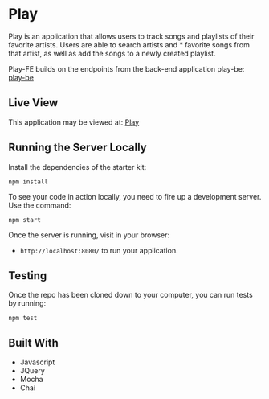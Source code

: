 # Play

Play is an application that allows users to track songs and playlists of their favorite artists. Users are able to search artists and * favorite songs from that artist, as well as add the songs to a newly created playlist.

Play-FE builds on the endpoints from the back-end application play-be: [play-be](https://github.com/MacInnes/play-be)

## Live View
This application may be viewed at: [Play](https://tcraig7.github.io/Play-FE/)

## Running the Server Locally
  Install the dependencies of the starter kit:

  ```shell
  npm install
  ```
  
  To see your code in action locally, you need to fire up a development server. Use the command:

```shell
npm start
```

Once the server is running, visit in your browser:

* `http://localhost:8080/` to run your application.

## Testing
Once the repo has been cloned down to your computer, you can run tests by running:

```shell
npm test
```

## Built With
* Javascript
* JQuery
* Mocha
* Chai
